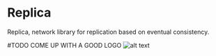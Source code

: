# Replica
Replica, network library for replication based on eventual consistency.

#TODO
COME UP WITH A GOOD LOGO 
![alt text](https://cdn.discordapp.com/emojis/775540886569353216.gif?v=1)
